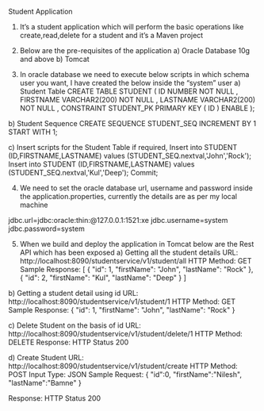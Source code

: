 Student Application

1)	It’s a student application which will perform the basic operations like create,read,delete for a student and it’s a Maven project

2)	Below are the pre-requisites of the application
a)	Oracle Database 10g and above
b)	Tomcat

3)	In oracle database we need to execute below scripts in which schema user you want, I have created the below inside the “system” user
a)	Student Table
CREATE TABLE STUDENT 
(
  ID NUMBER NOT NULL 
, FIRSTNAME VARCHAR2(200) NOT NULL 
, LASTNAME VARCHAR2(200) NOT NULL 
, CONSTRAINT STUDENT_PK PRIMARY KEY 
  (
    ID 
  )
  ENABLE 
);

b)	Student Sequence
CREATE SEQUENCE STUDENT_SEQ INCREMENT BY 1 START WITH 1;

c)	Insert scripts for the Student Table if required,
Insert into STUDENT (ID,FIRSTNAME,LASTNAME) values (STUDENT_SEQ.nextval,'John','Rock');
Insert into STUDENT (ID,FIRSTNAME,LASTNAME) values (STUDENT_SEQ.nextval,'Kul','Deep');
Commit;

4)	We need to set the oracle database url, username and password inside the application.properties, currently the details are as per my local machine

jdbc.url=jdbc:oracle:thin:@127.0.0.1:1521:xe
jdbc.username=system
jdbc.password=system

5)	 When we build and deploy the application in Tomcat below are the Rest API which has been exposed
a)	Getting all the student details
URL: http://localhost:8090/studentservice/v1/student/all
HTTP Method: GET
Sample Response:
[
  {
    "id": 1,
    "firstName": "John",
    "lastName": "Rock"
  },
  {
    "id": 2,
    "firstName": "Kul",
    "lastName": "Deep"
  }
]

b)	Getting a student detail using id
URL: http://localhost:8090/studentservice/v1/student/1
HTTP Method: GET
Sample Response:
{
  "id": 1,
  "firstName": "John",
  "lastName": "Rock"
}

c)	Delete Student on the basis of id
URL: http://localhost:8090/studentservice/v1/student/delete/1
HTTP Method: DELETE
Response: HTTP Status 200

d)	Create Student
URL: http://localhost:8090/studentservice/v1/student/create
HTTP Method: POST
Input Type: JSON
Sample Request: 
{
    "id":0,
    "firstName":"Nilesh",
    "lastName":"Bamne"
}

Response: HTTP Status 200


